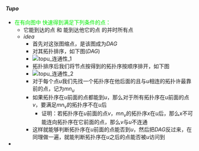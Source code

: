 #### $Tupo$

* <font color="gree">在有向图中 快速得到满足下列条件的点：</font>
  * 它能到达的点 和 能到达他它的点 的并时所有点
  * $idea​$
    * 首先对这张图缩点，是该图成为$DAG​$
    * 对其拓扑排序，如下图$(DAG)$
    * ![topu_连通性_1](/Users/duanlingbo/Desktop/OI/knowledge/图论/一般图/topu/topu_连通性_1.png)
    * 拓扑排序后我们将节点按得到的拓扑序按顺序排开，如下图
    * ![topu_连通性_2](/Users/duanlingbo/Desktop/OI/knowledge/图论/一般图/topu/topu_连通性_2.png)
    * 对于每个点$u$我们先找一个拓扑序在他后面的且与$u$相连的拓扑许最靠前的点，记为$mn_u$
    * 如果拓扑序在$u$前面的点都能到$u$，那么对于所有拓扑序在$u$前面的点$v$，要满足$mn_v$的拓扑序不在$u$后
      * 证明：若拓扑序在$u$前面的点$v$，$mn_v$的拓扑序$x$在$u$后，那么$x$不可能连向拓扑序在它前面的点，那么$v$与$u$不连通
    * 这样就能够判断拓扑序在$u$前面的点能否到$u$，然后把$DAG$反过来，在同理做一遍，就能判断拓扑序在$u$之后的点能否被$u$访问到
* 